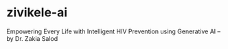 # zivikele-ai
Empowering Every Life with Intelligent HIV Prevention using Generative AI – by Dr. Zakia Salod
